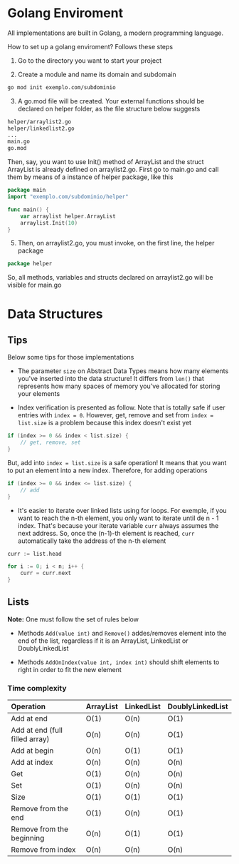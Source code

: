 # Golang Enviroment

All implementations are built in Golang, a modern programming language. 

How to set up a golang enviroment? Follows these steps

1. Go to the directory you want to start your project

2. Create a module and name its domain and subdomain

```bash
go mod init exemplo.com/subdominio
```

3. A go.mod file will be created. Your external functions should be declared on helper folder, as the file structure below suggests

```bash
helper/arraylist2.go
helper/linkedlist2.go
...
main.go
go.mod
```

Then, say, you want to use Init() method of ArrayList and the struct ArrayList is already defined on arraylist2.go. First go to main.go and call them by means of a instance of helper package, like this

```go
package main
import "exemplo.com/subdominio/helper"

func main() {
	var arraylist helper.ArrayList
	arraylist.Init(10)
}
```


5. Then, on arraylist2.go, you must invoke, on the first line, the helper package

```go
package helper
```

So, all methods, variables and structs declared on arraylist2.go will be visible for main.go

# Data Structures

## Tips

Below some tips for those implementations

- The parameter `size` on Abstract Data Types means how many elements you've inserted into the data structure! It differs from `len()` that represents how many spaces of memory you've allocated for storing your elements

- Index verification is presented as follow. Note that is totally safe if user entries with `index = 0`. However, get, remove and set from `index = list.size` is a problem because this index doesn't exist yet

```go
if (index >= 0 && index < list.size) {
	// get, remove, set
}
```

But, add into `index = list.size` is a safe operation! It means that you want to put an element into a new index. Therefore, for adding operations

```go
if (index >= 0 && index <= list.size) {
	// add
}
```

- It's easier to iterate over linked lists using for loops. For exemple, if you want to reach the n-th element, you only want to iterate until de n - 1 index. That's because your iterate variable `curr` always assumes the next address. So, once the (n-1)-th element is reached, `curr` automatically take the address of the n-th element

```go 
curr := list.head

for i := 0; i < n; i++ {
	curr = curr.next
}
```

## Lists

**Note:** One must follow the set of rules below

- Methods `Add(value int)` and `Remove()` addes/removes element into the end of the list, regardless if it is an ArrayList, LinkedList or DoublyLinkedList

- Methods `AddOnIndex(value int, index int)` should shift elements to right in order to fit the new element

### Time complexity

| **Operation**                                      | **ArrayList** | **LinkedList** | **DoublyLinkedList** |
|:---------------------------------------------------|---------------|----------------|----------------------|
| Add at end                                         |      O(1)     |      O(n)      |         O(1)         |
| Add at end (full filled array)                     |      O(n)     |      O(n)      |         O(1)         |
| Add at begin                                       |      O(n)     |      O(1)      |         O(1)         |
| Add at index                                       |      O(n)     |      O(n)      |         O(n)         |
| Get                                                |      O(1)     |      O(n)      |         O(n)         |
| Set                                                |      O(1)     |      O(n)      |         O(n)         |
| Size                                               |      O(1)     |      O(1)      |         O(1)         |
| Remove from the end                                |      O(1)     |      O(n)      |         O(1)         |
| Remove from the beginning                          |      O(n)     |      O(1)      |         O(1)         |
| Remove from index                                  |      O(n)     |      O(n)      |         O(n)         |


